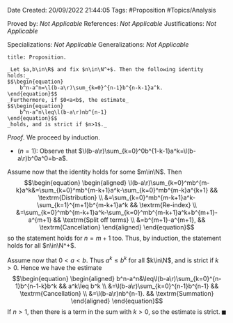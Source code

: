 <div class="topSpace"></div>

Date Created: 20/09/2022 21:44:05
Tags: #Proposition #Topics/Analysis

Proved by: _Not Applicable_
References: _Not Applicable_
Justifications: _Not Applicable_

Specializations: _Not Applicable_
Generalizations: _Not Applicable_

``` ad-Proposition
title: Proposition.

_Let $a,b\in\R$ and fix $n\in\N^+$. Then the following identity holds:_
$$\begin{equation}
    b^n-a^n=\l(b-a\r)\sum_{k=0}^{n-1}b^{n-k-1}a^k.
\end{equation}$$
_Furthermore, if $0<a<b$, the estimate_
$$\begin{equation}
    b^n-a^n\leq\l(b-a\r)nb^{n-1}
\end{equation}$$
_holds, and is strict if $n>1$._

```

_Proof_. We proceed by induction.
* ($n=1$): Observe that $\l(b-a\r)\sum_{k=0}^0b^{1-k-1}a^k=\l(b-a\r)b^0a^0=b-a$.

Assume now that the identity holds for some $m\in\N$. Then
$$\begin{equation}
    \begin{aligned}
        \l(b-a\r)\sum_{k=0}^mb^{m-k}a^k&=\sum_{k=0}^mb^{m-k+1}a^k-\sum_{k=0}^mb^{m-k}a^{k+1} && \textrm{Distribution} \\
        &=\sum_{k=0}^mb^{m-k+1}a^k-\sum_{k=1}^{m+1}b^{m-k+1}a^k && \textrm{Re-index} \\
        &=\sum_{k=0}^mb^{m-k+1}a^k-\sum_{k=0}^mb^{m-k+1}a^k+b^{m+1}-a^{m+1} && \textrm{Split off terms} \\
        &=b^{m+1}-a^{m+1}, && \textrm{Cancellation}
    \end{aligned}
\end{equation}$$
so the statement holds for $n=m+1$ too. Thus, by induction, the statement holds for all $n\in\N^+$.

Assume now that $0<a<b$. Thus $a^k\leq b^k$ for all $k\in\N$, and is strict if $k>0$. Hence we have the estimate
$$\begin{equation}
    \begin{aligned}
        b^n-a^n&\leq\l(b-a\r)\sum_{k=0}^{n-1}b^{n-1-k}b^k && a^k\leq b^k \\
        &=\l(b-a\r)\sum_{k=0}^{n-1}b^{n-1} && \textrm{Cancellation} \\
        &=\l(b-a\r)nb^{n-1}. && \textrm{Summation}
    \end{aligned}
\end{equation}$$
If $n>1$, then there is a term in the sum with $k>0$, so the estimate is strict.<span style="float:right;">$\blacksquare$</span>
